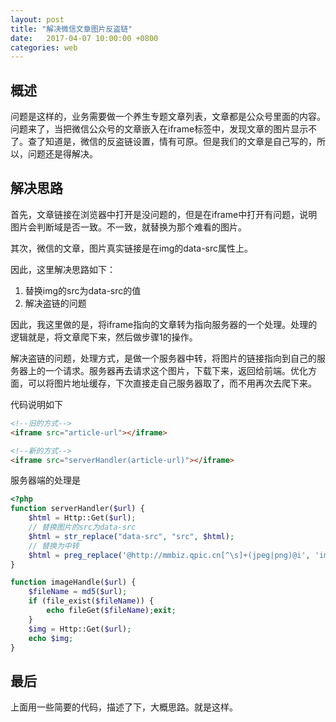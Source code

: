 ```yaml
---
layout: post
title: "解决微信文章图片反盗链"
date:   2017-04-07 10:00:00 +0800
categories: web
---
```


## 概述
问题是这样的，业务需要做一个养生专题文章列表，文章都是公众号里面的内容。问题来了，当把微信公众号的文章嵌入在iframe标签中，发现文章的图片显示不了。查了知道是，微信的反盗链设置，情有可原。但是我们的文章是自己写的，所以，问题还是得解决。

## 解决思路
首先，文章链接在浏览器中打开是没问题的，但是在iframe中打开有问题，说明图片会判断域是否一致。不一致，就替换为那个难看的图片。

其次，微信的文章，图片真实链接是在img的data-src属性上。

因此，这里解决思路如下：

1. 替换img的src为data-src的值
2. 解决盗链的问题

因此，我这里做的是，将iframe指向的文章转为指向服务器的一个处理。处理的逻辑就是，将文章爬下来，然后做步骤1的操作。

解决盗链的问题，处理方式，是做一个服务器中转，将图片的链接指向到自己的服务器上的一个请求。服务器再去请求这个图片，下载下来，返回给前端。优化方面，可以将图片地址缓存，下次直接走自己服务器取了，而不用再次去爬下来。

代码说明如下

```html
<!--旧的方式-->
<iframe src="article-url"></iframe>

<!--新的方式-->
<iframe src="serverHandler(article-url)"></iframe>
```


服务器端的处理是

```php
<?php
function serverHandler($url) {
    $html = Http::Get($url);
    // 替换图片的src为data-src
    $html = str_replace("data-src", "src", $html);
    // 替换为中转
    $html = preg_replace('@http://mmbiz.qpic.cn[^\s]+(jpeg|png)@i', 'imageHandle($0)', $html);
}

function imageHandle($url) {
    $fileName = md5($url);
    if (file_exist($fileName)) {
        echo fileGet($fileName);exit;
    }
    $img = Http::Get($url);
    echo $img;
}
```

## 最后
上面用一些简要的代码，描述了下，大概思路。就是这样。

